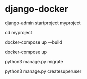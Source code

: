 # django-docker

django-admin startproject myproject

cd myproject

docker-compose  up --build


docker-compose up

python3 manage.py migrate

python3 manage.py createsuperuser
